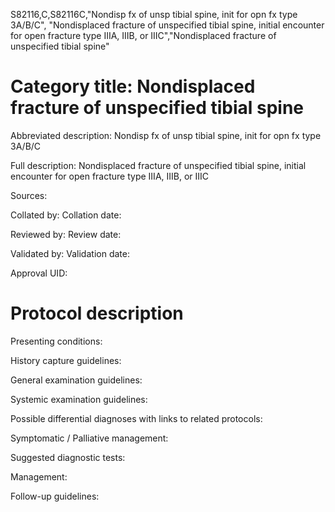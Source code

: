 S82116,C,S82116C,"Nondisp fx of unsp tibial spine, init for opn fx type 3A/B/C", "Nondisplaced fracture of unspecified tibial spine, initial encounter for open fracture type IIIA, IIIB, or IIIC","Nondisplaced fracture of unspecified tibial spine"
# Category title: Nondisplaced fracture of unspecified tibial spine

Abbreviated description: Nondisp fx of unsp tibial spine, init for opn fx type 3A/B/C

Full description: Nondisplaced fracture of unspecified tibial spine, initial encounter for open fracture type IIIA, IIIB, or IIIC

Sources:

Collated by:
Collation date:

Reviewed by:
Review date:

Validated by:
Validation date:

Approval UID:

# Protocol description

Presenting conditions:

History capture guidelines:

General examination guidelines:

Systemic examination guidelines:

Possible differential diagnoses with links to related protocols:

Symptomatic / Palliative management:

Suggested diagnostic tests:

Management:

Follow-up guidelines:
